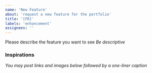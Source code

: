 ```yaml
---
name: 'New Feature'
about: 'request a new feature for the portfolio'
title: '[FR]'
labels: 'enhancement'
assignees: ''
---
```


Please describe the feature you want to see
_Be descriptive_

### Inspirations

_You may post links and images below followed by a one-liner caption_
